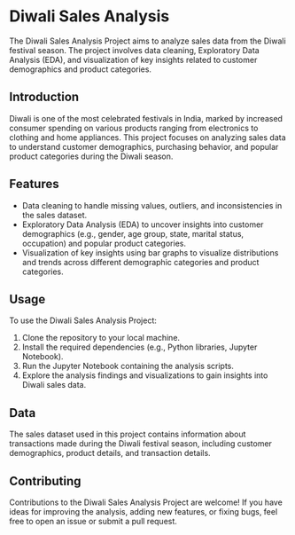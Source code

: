 # Diwali Sales Analysis

The Diwali Sales Analysis Project aims to analyze sales data from the Diwali festival season. The project involves data cleaning, Exploratory Data Analysis (EDA), and visualization of key insights related to customer demographics and product categories.

## Introduction

Diwali is one of the most celebrated festivals in India, marked by increased consumer spending on various products ranging from electronics to clothing and home appliances. This project focuses on analyzing sales data to understand customer demographics, purchasing behavior, and popular product categories during the Diwali season.

## Features

- Data cleaning to handle missing values, outliers, and inconsistencies in the sales dataset.
- Exploratory Data Analysis (EDA) to uncover insights into customer demographics (e.g., gender, age group, state, marital status, occupation) and popular product categories.
- Visualization of key insights using bar graphs to visualize distributions and trends across different demographic categories and product categories.

## Usage

To use the Diwali Sales Analysis Project:

1. Clone the repository to your local machine.
2. Install the required dependencies (e.g., Python libraries, Jupyter Notebook).
3. Run the Jupyter Notebook containing the analysis scripts.
4. Explore the analysis findings and visualizations to gain insights into Diwali sales data.

## Data

The sales dataset used in this project contains information about transactions made during the Diwali festival season, including customer demographics, product details, and transaction details.

## Contributing

Contributions to the Diwali Sales Analysis Project are welcome! If you have ideas for improving the analysis, adding new features, or fixing bugs, feel free to open an issue or submit a pull request.

